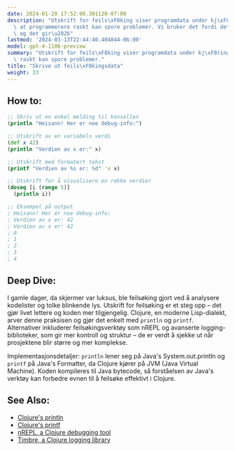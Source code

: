 ```yaml
---
date: 2024-01-20 17:52:08.301120-07:00
description: "Utskrift for feils\xF8king viser programdata under kj\xF8ring, slik\
  \ at programmerere raskt kan spore problemer. Vi bruker det fordi det er enkelt,\
  \ og det gir\u2026"
lastmod: '2024-03-13T22:44:40.404844-06:00'
model: gpt-4-1106-preview
summary: "Utskrift for feils\xF8king viser programdata under kj\xF8ring, slik at programmerere\
  \ raskt kan spore problemer."
title: "Skrive ut feils\xF8kingsdata"
weight: 33
---
```


## How to:
```Clojure
;; Skriv ut en enkel melding til konsollen
(println "Heisann! Her er noe debug-info:")

;; Utskrift av en variabels verdi
(def x 42)
(println "Verdien av x er:" x)

;; Utskrift med formatert tekst
(printf "Verdien av %s er: %d" 'x x)

;; Utskrift for å visualisere en rekke verdier
(doseq [i (range 5)]
  (println i))

;; Eksempel på output
; Heisann! Her er noe debug-info:
; Verdien av x er: 42
; Verdien av x er: 42
; 0
; 1
; 2
; 3
; 4
```

## Deep Dive:
I gamle dager, da skjermer var luksus, ble feilsøking gjort ved å analysere kodelister og tolke blinkende lys. Utskrift for feilsøking er et steg opp – det gjør livet lettere og koden mer tilgjengelig. Clojure, en moderne Lisp-dialekt, arver denne praksisen og gjør det enkelt med `println` og `printf`. Alternativer inkluderer feilsøkingsverktøy som nREPL og avanserte logging-biblioteker, som gir mer kontroll og struktur – de er verdt å sjekke ut når prosjektene blir større og mer komplekse.

Implementasjonsdetaljer: `println` lener seg på Java's System.out.println og `printf` på Java's Formatter, da Clojure kjører på JVM (Java Virtual Machine). Koden kompileres til Java bytecode, så forståelsen av Java's verktøy kan forbedre evnen til å feilsøke effektivt i Clojure.

## See Also:
- [Clojure's println](https://clojuredocs.org/clojure.core/println)
- [Clojure's printf](https://clojuredocs.org/clojure.core/printf)
- [nREPL, a Clojure debugging tool](https://nrepl.org/nrepl/index.html)
- [Timbre, a Clojure logging library](https://github.com/ptaoussanis/timbre)
